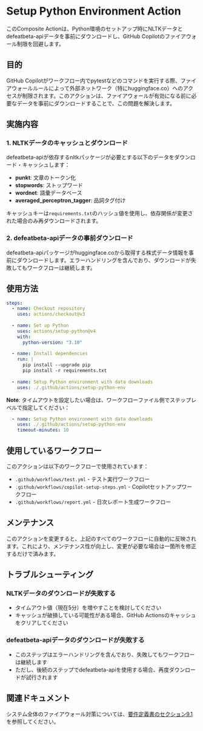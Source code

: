 # Setup Python Environment Action

このComposite Actionは、Python環境のセットアップ時にNLTKデータとdefeatbeta-apiデータを事前にダウンロードし、GitHub Copilotのファイアウォール制限を回避します。

## 目的

GitHub Copilotがワークフロー内でpytestなどのコマンドを実行する際、ファイアウォールルールによって外部ネットワーク（特にhuggingface.co）へのアクセスが制限されます。このアクションは、ファイアウォールが有効になる前に必要なデータを事前にダウンロードすることで、この問題を解決します。

## 実施内容

### 1. NLTKデータのキャッシュとダウンロード

defeatbeta-apiが依存するnltkパッケージが必要とする以下のデータをダウンロード・キャッシュします：

- **punkt**: 文章のトークン化
- **stopwords**: ストップワード
- **wordnet**: 語彙データベース
- **averaged_perceptron_tagger**: 品詞タグ付け

キャッシュキーは`requirements.txt`のハッシュ値を使用し、依存関係が変更された場合のみ再ダウンロードされます。

### 2. defeatbeta-apiデータの事前ダウンロード

defeatbeta-apiパッケージがhuggingface.coから取得する株式データ情報を事前にダウンロードします。エラーハンドリングを含んでおり、ダウンロードが失敗してもワークフローは継続します。

## 使用方法

```yaml
steps:
  - name: Checkout repository
    uses: actions/checkout@v3
  
  - name: Set up Python
    uses: actions/setup-python@v4
    with:
      python-version: "3.10"
  
  - name: Install dependencies
    run: |
      pip install --upgrade pip
      pip install -r requirements.txt
  
  - name: Setup Python environment with data downloads
    uses: ./.github/actions/setup-python-env
```

**Note**: タイムアウトを設定したい場合は、ワークフローファイル側でステップレベルで指定してください：

```yaml
  - name: Setup Python environment with data downloads
    uses: ./.github/actions/setup-python-env
    timeout-minutes: 10
```

## 使用しているワークフロー

このアクションは以下のワークフローで使用されています：

- `.github/workflows/test.yml` - テスト実行ワークフロー
- `.github/workflows/copilot-setup-steps.yml` - Copilotセットアップワークフロー
- `.github/workflows/report.yml` - 日次レポート生成ワークフロー

## メンテナンス

このアクションを変更すると、上記のすべてのワークフローに自動的に反映されます。これにより、メンテナンス性が向上し、変更が必要な場合は一箇所を修正するだけで済みます。

## トラブルシューティング

### NLTKデータのダウンロードが失敗する

- タイムアウト値（現在5分）を増やすことを検討してください
- キャッシュが破損している可能性がある場合、GitHub Actionsのキャッシュをクリアしてください

### defeatbeta-apiデータのダウンロードが失敗する

- このステップはエラーハンドリングを含んでおり、失敗してもワークフローは継続します
- ただし、後続のステップでdefeatbeta-apiを使用する場合、再度ダウンロードが試行されます

## 関連ドキュメント

システム全体のファイアウォール対策については、[要件定義書のセクション9.1](./../instructions/requirements.instructions.md#91-ファイアウォール対策)を参照してください。
